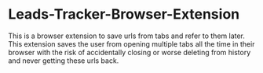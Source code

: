 # Leads-Tracker-Browser-Extension
This is a browser extension to save urls from tabs and refer to them later. This extension saves the user from opening multiple tabs all the time in their browser with the risk of accidentally closing or worse deleting from history and never getting these urls back.
